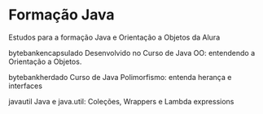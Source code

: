 # Formação Java
Estudos para a formação Java e Orientação a Objetos da Alura

bytebankencapsulado
Desenvolvido no Curso de Java OO: entendendo a Orientação a Objetos.

bytebankherdado
Curso de Java Polimorfismo: entenda herança e interfaces

javautil
Java e java.util: Coleções, Wrappers e Lambda expressions
